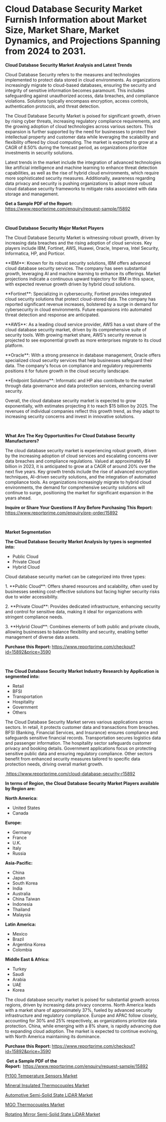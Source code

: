 <p><h1>Cloud Database Security Market Furnish Information about Market Size, Market Share, Market Dynamics, and Projections Spanning from 2024 to 2031.</h1></p><p><strong>Cloud Database Security Market Analysis and Latest Trends</strong></p>
<p><p>Cloud Database Security refers to the measures and technologies implemented to protect data stored in cloud environments. As organizations increasingly migrate to cloud-based databases, ensuring the security and integrity of sensitive information becomes paramount. This includes safeguarding against unauthorized access, data breaches, and compliance violations. Solutions typically encompass encryption, access controls, authentication protocols, and threat detection.</p><p>The Cloud Database Security Market is poised for significant growth, driven by rising cyber threats, increasing regulatory compliance requirements, and the growing adoption of cloud technologies across various sectors. This expansion is further supported by the need for businesses to protect their intellectual property and customer data while leveraging the scalability and flexibility offered by cloud computing. The market is expected to grow at a CAGR of 8.50% during the forecast period, as organizations prioritize investments in security solutions.</p><p>Latest trends in the market include the integration of advanced technologies like artificial intelligence and machine learning to enhance threat detection capabilities, as well as the rise of hybrid cloud environments, which require more sophisticated security measures. Additionally, awareness regarding data privacy and security is pushing organizations to adopt more robust cloud database security frameworks to mitigate risks associated with data storage and management.</p></p>
<p><strong>Get a Sample PDF of the Report:&nbsp;</strong> <a href="https://www.reportprime.com/enquiry/request-sample/15892?utm_campaign=1197&utm_medium=2&utm_source=Github&utm_content=ia&utm_term=30112024&utm_id=cloud-database-security">https://www.reportprime.com/enquiry/request-sample/15892</a></p>
<p>&nbsp;</p>
<p><strong>Cloud Database Security Major Market Players</strong></p>
<p><p>The Cloud Database Security Market is witnessing robust growth, driven by increasing data breaches and the rising adoption of cloud services. Key players include IBM, Fortinet, AWS, Huawei, Oracle, Imperva, Intel Security, Informatica, HP, and Porticor.</p><p>**IBM**: Known for its robust security solutions, IBM offers advanced cloud database security services. The company has seen substantial growth, leveraging AI and machine learning to enhance its offerings. Market projections indicate a continuous upward trajectory for IBM in this space, with expected revenue growth driven by hybrid cloud solutions.</p><p>**Fortinet**: Specializing in cybersecurity, Fortinet provides integrated cloud security solutions that protect cloud-stored data. The company has reported significant revenue increases, bolstered by a surge in demand for cybersecurity in cloud environments. Future expansions into automated threat detection and response are anticipated.</p><p>**AWS**: As a leading cloud service provider, AWS has a vast share of the cloud database security market, driven by its comprehensive suite of security tools. With growing market share, AWS's security revenue is projected to see exponential growth as more enterprises migrate to its cloud platform.</p><p>**Oracle**: With a strong presence in database management, Oracle offers specialized cloud security services that help businesses safeguard their data. The company's focus on compliance and regulatory requirements positions it for future growth in the cloud security landscape.</p><p>**Endpoint Solutions**: Informatic and HP also contribute to the market through data governance and data protection services, enhancing overall security.</p><p>Overall, the cloud database security market is expected to grow exponentially, with estimates projecting it to reach $15 billion by 2025. The revenues of individual companies reflect this growth trend, as they adapt to increasing security concerns and invest in innovative solutions.</p></p>
<p>&nbsp;</p>
<p><strong>What Are The Key Opportunities For Cloud Database Security Manufacturers?</strong></p>
<p><p>The cloud database security market is experiencing robust growth, driven by the increasing adoption of cloud services and escalating concerns over data breaches and compliance regulations. Valued at approximately $4 billion in 2023, it is anticipated to grow at a CAGR of around 20% over the next five years. Key growth trends include the rise of advanced encryption techniques, AI-driven security solutions, and the integration of automated compliance tools. As organizations increasingly migrate to hybrid cloud environments, the demand for comprehensive security solutions will continue to surge, positioning the market for significant expansion in the years ahead.</p></p>
<p><strong>Inquire or Share Your Questions If Any Before Purchasing This Report:</strong> <a href="https://www.reportprime.com/enquiry/pre-order/15892?utm_campaign=1197&utm_medium=2&utm_source=Github&utm_content=ia&utm_term=30112024&utm_id=cloud-database-security">https://www.reportprime.com/enquiry/pre-order/15892</a></p>
<p>&nbsp;</p>
<p><strong>Market Segmentation</strong></p>
<p><strong>The Cloud Database Security Market Analysis by types is segmented into:</strong></p>
<p><ul><li>Public Cloud</li><li>Private Cloud</li><li>Hybrid Cloud</li></ul></p>
<p><p>Cloud database security market can be categorized into three types: </p><p>1. **Public Cloud**: Offers shared resources and scalability, often used by businesses seeking cost-effective solutions but facing higher security risks due to wider accessibility.</p><p>2. **Private Cloud**: Provides dedicated infrastructure, enhancing security and control for sensitive data, making it ideal for organizations with stringent compliance needs.</p><p>3. **Hybrid Cloud**: Combines elements of both public and private clouds, allowing businesses to balance flexibility and security, enabling better management of diverse data assets.</p></p>
<p><strong>Purchase this Report:&nbsp;</strong><a href="https://www.reportprime.com/checkout?id=15892&price=3590&utm_campaign=1197&utm_medium=2&utm_source=Github&utm_content=ia&utm_term=30112024&utm_id=cloud-database-security">https://www.reportprime.com/checkout?id=15892&price=3590</a></p>
<p>&nbsp;</p>
<p><strong>The Cloud Database Security Market Industry Research by Application is segmented into:</strong></p>
<p><ul><li>Retail</li><li>BFSI</li><li>Transportation</li><li>Hospitality</li><li>Government</li><li>Others</li></ul></p>
<p><p>The Cloud Database Security Market serves various applications across sectors. In retail, it protects customer data and transactions from breaches. BFSI (Banking, Financial Services, and Insurance) ensures compliance and safeguards sensitive financial records. Transportation secures logistics data and passenger information. The hospitality sector safeguards customer privacy and booking details. Government applications focus on protecting sensitive public data and ensuring regulatory compliance. Other sectors benefit from enhanced security measures tailored to specific data protection needs, driving overall market growth.</p></p>
<p><a href="https://www.reportprime.com/cloud-database-security-r15892?utm_campaign=1197&utm_medium=2&utm_source=Github&utm_content=ia&utm_term=30112024&utm_id=cloud-database-security">&nbsp;https://www.reportprime.com/cloud-database-security-r15892</a></p>
<p><strong>In terms of Region, the Cloud Database Security Market Players available by Region are:</strong></p>
<p>
    <p> <strong> North America: </strong>
        <ul>
            <li>United States</li>
            <li>Canada</li>
        </ul>
        </p> 
    <p> <strong> Europe: </strong>
        <ul>
            <li>Germany</li>
            <li>France</li>
            <li>U.K.</li>
            <li>Italy</li>
            <li>Russia</li>
        </ul>
        </p> 
    <p> <strong> Asia-Pacific: </strong>
        <ul>
            <li>China</li>
            <li>Japan</li>
            <li>South Korea</li>
            <li>India</li>
            <li>Australia</li>
            <li>China Taiwan</li>
            <li>Indonesia</li>
            <li>Thailand</li>
            <li>Malaysia</li>
        </ul>
        </p> 
    <p> <strong> Latin America: </strong>
        <ul>
            <li>Mexico</li>
            <li>Brazil</li>
            <li>Argentina Korea</li>
            <li>Colombia</li>
        </ul>
        </p> 
    <p> <strong> Middle East & Africa: </strong>
        <ul>
            <li>Turkey</li>
            <li>Saudi</li>
            <li>Arabia</li>
            <li>UAE</li>
            <li>Korea</li>
        </ul>
    </p>
    </p>
<p><p>The cloud database security market is poised for substantial growth across regions, driven by increasing data privacy concerns. North America leads with a market share of approximately 37%, fueled by advanced security infrastructure and regulatory compliance. Europe and APAC follow closely, accounting for 30% and 25% respectively, as organizations prioritize data protection. China, while emerging with a 8% share, is rapidly advancing due to expanding cloud adoption. The market is expected to continue evolving, with North America maintaining its dominance.</p></p>
<p><strong>Purchase this Report: </strong><a href="https://www.reportprime.com/checkout?id=15892&price=3590&utm_campaign=1197&utm_medium=2&utm_source=Github&utm_content=ia&utm_term=30112024&utm_id=cloud-database-security">https://www.reportprime.com/checkout?id=15892&price=3590</a></p>
<p>&nbsp;<strong>Get a Sample PDF of the Report:&nbsp;&nbsp;</strong><a href="https://www.reportprime.com/enquiry/request-sample/15892?utm_campaign=1197&utm_medium=2&utm_source=Github&utm_content=ia&utm_term=30112024&utm_id=cloud-database-security">https://www.reportprime.com/enquiry/request-sample/15892</a></p>
<p><strong></strong></p>
<p><p><a href="https://www.linkedin.com/pulse/pt100-temperature-sensors-market-growth-segmentation-zflne?utm_campaign=1197&utm_medium=2&utm_source=Github&utm_content=ia&utm_term=30112024&utm_id=cloud-database-security">Pt100 Temperature Sensors Market</a></p><p><a href="https://www.linkedin.com/pulse/mineral-insulated-thermocouples-market-matrix-applications-3ijle?utm_campaign=1197&utm_medium=2&utm_source=Github&utm_content=ia&utm_term=30112024&utm_id=cloud-database-security">Mineral Insulated Thermocouples Market</a></p><p><a href="https://issuu.com/reportprime-2/docs/automotive-semi-solid-state-lidar-market-size-2030?utm_campaign=1197&utm_medium=2&utm_source=Github&utm_content=ia&utm_term=30112024&utm_id=cloud-database-security">Automotive Semi-Solid State LiDAR Market</a></p><p><a href="https://www.linkedin.com/pulse/global-mgo-thermocouples-market-analysis-key-trends-future-projections-fkqve?utm_campaign=1197&utm_medium=2&utm_source=Github&utm_content=ia&utm_term=30112024&utm_id=cloud-database-security">MGO Thermocouples Market</a></p><p><a href="https://issuu.com/reportprime-2/docs/rotating-mirror-semi-solid-state-lidar-market-size?utm_campaign=1197&utm_medium=2&utm_source=Github&utm_content=ia&utm_term=30112024&utm_id=cloud-database-security">Rotating Mirror Semi-Solid State LiDAR Market</a></p></p>
